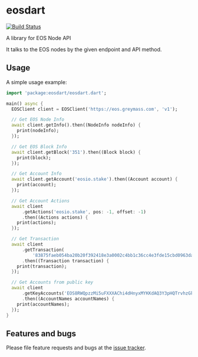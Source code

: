 # eosdart

[![Build Status](https://travis-ci.com/primes-network/eosdart.svg?branch=master)](https://travis-ci.com/primes-network/eosdart)

A library for EOS Node API

It talks to the EOS nodes by the given endpoint and API method.

## Usage

A simple usage example:

```dart
import 'package:eosdart/eosdart.dart';

main() async {
  EOSClient client = EOSClient('https://eos.greymass.com', 'v1');

  // Get EOS Node Info
  await client.getInfo().then((NodeInfo nodeInfo) {
    print(nodeInfo);
  });

  // Get EOS Block Info
  await client.getBlock('351').then((Block block) {
    print(block);
  });

  // Get Account Info
  await client.getAccount('eosio.stake').then((Account account) {
    print(account);
  });

  // Get Account Actions
  await client
      .getActions('eosio.stake', pos: -1, offset: -1)
      .then((Actions actions) {
    print(actions);
  });

  // Get Transaction
  await client
      .getTransaction(
          '83875faeb054ba20b20f392418e3a0002c4bb1c36cc4e3fde15cbd0963da8a15')
      .then((Transaction transaction) {
    print(transaction);
  });

  // Get Accounts from public key
  await client
      .getKeyAccounts('EOS8RWQpzzMi5uFXXXAChi4dHnyxMYKKdAQ3Y3pHQTrvhzGk95LbT')
      .then((AccountNames accountNames) {
    print(accountNames);
  });
}
```

## Features and bugs

Please file feature requests and bugs at the [issue tracker][tracker].

[tracker]: https://github.com/primes-network/eosdart/issues

